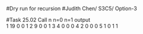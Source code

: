 #Dry run for recursion
#Judith Chen/ S3C5/ Option-3

#Task 25.02
Call	n	n=0	n=1	output	
1	19	0	0	1
2	9	0	0	1
3	4	0	0	0
4	2	0	0	0
5	1	0	1	1

